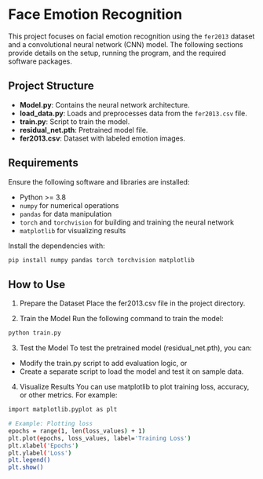 # Face Emotion Recognition

This project focuses on facial emotion recognition using the `fer2013` dataset and a convolutional neural network (CNN) model. The following sections provide details on the setup, running the program, and the required software packages.

## Project Structure
- **Model.py**: Contains the neural network architecture.
- **load_data.py**: Loads and preprocesses data from the `fer2013.csv` file.
- **train.py**: Script to train the model.
- **residual_net.pth**: Pretrained model file.
- **fer2013.csv**: Dataset with labeled emotion images.


## Requirements
Ensure the following software and libraries are installed:
- Python >= 3.8
- `numpy` for numerical operations
- `pandas` for data manipulation
- `torch` and `torchvision` for building and training the neural network
- `matplotlib` for visualizing results

Install the dependencies with:
```bash
pip install numpy pandas torch torchvision matplotlib
```

## How to Use
1. Prepare the Dataset
Place the fer2013.csv file in the project directory.

2. Train the Model
Run the following command to train the model:
```bash
python train.py
```
3. Test the Model
To test the pretrained model (residual_net.pth), you can:
- Modify the train.py script to add evaluation logic, or
- Create a separate script to load the model and test it on sample data.
4. Visualize Results
You can use matplotlib to plot training loss, accuracy, or other metrics. For example:
```bash
import matplotlib.pyplot as plt

# Example: Plotting loss
epochs = range(1, len(loss_values) + 1)
plt.plot(epochs, loss_values, label='Training Loss')
plt.xlabel('Epochs')
plt.ylabel('Loss')
plt.legend()
plt.show()
```
